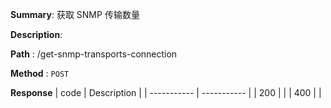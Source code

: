 **Summary**: 获取 SNMP 传输数量

**Description**:

**Path** : /get-snmp-transports-connection

**Method** : `POST`

**Response**
| code      | Description |
| ----------- | ----------- |
|  200   |       |
|  400   |       |

